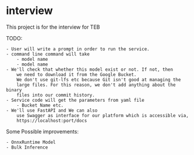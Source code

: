 # interview
This project is for the interview for TEB

TODO:

    - User will write a prompt in order to run the service.
    - command line command will take 
        - model name
        - model name
    - We'll check that whether this model exist or not. If not, then
        we need to download it from the Google Bucket.
        We don't use git-lfs etc because Git isn't good at managing the
        large files. For this reason, we don't add anything about the binary
        files into our commit history.
    - Service code will get the parameters from yaml file
        - Bucket Name etc.
    - We'll use FastAPI and We can also
        use Swagger as interface for our platform which is accessible via,
        https://localhost:port/docs



Some Possible improvements:

    - OnnxRuntime Model
    - Bulk Inference
